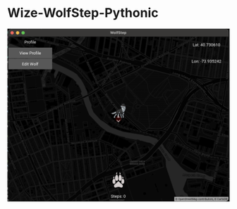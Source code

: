 # Wize-WolfStep-Pythonic
 
![Alt text](/frontend/assets/captures/Capture%20d%E2%80%99%C3%A9cran%202025-02-23%20%C3%A0%2019.29.55.png)
